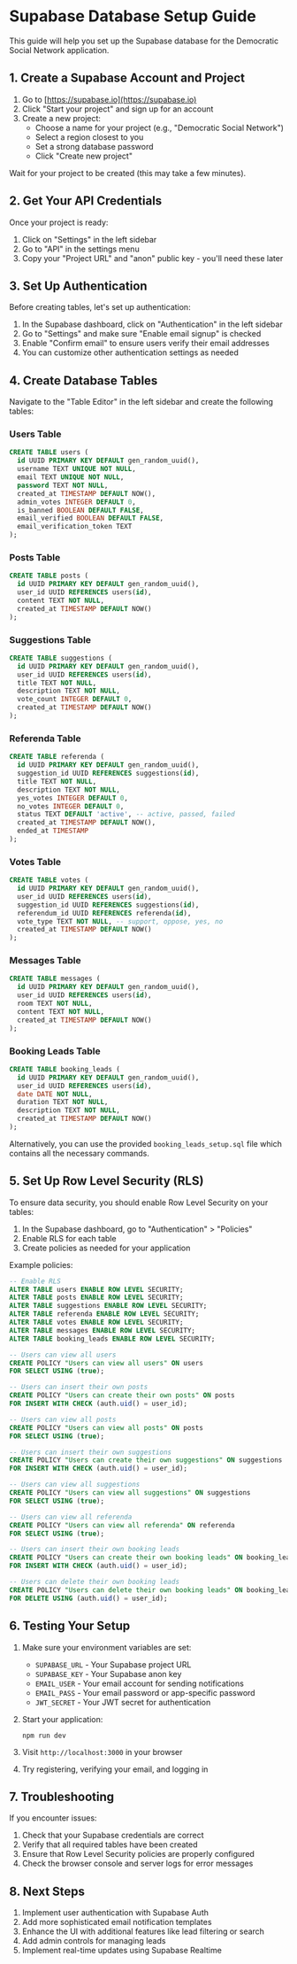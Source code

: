 # Supabase Database Setup Guide

This guide will help you set up the Supabase database for the Democratic Social Network application.

## 1. Create a Supabase Account and Project

1. Go to [https://supabase.io](https://supabase.io)
2. Click "Start your project" and sign up for an account
3. Create a new project:
   - Choose a name for your project (e.g., "Democratic Social Network")
   - Select a region closest to you
   - Set a strong database password
   - Click "Create new project"

Wait for your project to be created (this may take a few minutes).

## 2. Get Your API Credentials

Once your project is ready:

1. Click on "Settings" in the left sidebar
2. Go to "API" in the settings menu
3. Copy your "Project URL" and "anon" public key - you'll need these later

## 3. Set Up Authentication

Before creating tables, let's set up authentication:

1. In the Supabase dashboard, click on "Authentication" in the left sidebar
2. Go to "Settings" and make sure "Enable email signup" is checked
3. Enable "Confirm email" to ensure users verify their email addresses
4. You can customize other authentication settings as needed

## 4. Create Database Tables

Navigate to the "Table Editor" in the left sidebar and create the following tables:

### Users Table

```sql
CREATE TABLE users (
  id UUID PRIMARY KEY DEFAULT gen_random_uuid(),
  username TEXT UNIQUE NOT NULL,
  email TEXT UNIQUE NOT NULL,
  password TEXT NOT NULL,
  created_at TIMESTAMP DEFAULT NOW(),
  admin_votes INTEGER DEFAULT 0,
  is_banned BOOLEAN DEFAULT FALSE,
  email_verified BOOLEAN DEFAULT FALSE,
  email_verification_token TEXT
);
```

### Posts Table

```sql
CREATE TABLE posts (
  id UUID PRIMARY KEY DEFAULT gen_random_uuid(),
  user_id UUID REFERENCES users(id),
  content TEXT NOT NULL,
  created_at TIMESTAMP DEFAULT NOW()
);
```

### Suggestions Table

```sql
CREATE TABLE suggestions (
  id UUID PRIMARY KEY DEFAULT gen_random_uuid(),
  user_id UUID REFERENCES users(id),
  title TEXT NOT NULL,
  description TEXT NOT NULL,
  vote_count INTEGER DEFAULT 0,
  created_at TIMESTAMP DEFAULT NOW()
);
```

### Referenda Table

```sql
CREATE TABLE referenda (
  id UUID PRIMARY KEY DEFAULT gen_random_uuid(),
  suggestion_id UUID REFERENCES suggestions(id),
  title TEXT NOT NULL,
  description TEXT NOT NULL,
  yes_votes INTEGER DEFAULT 0,
  no_votes INTEGER DEFAULT 0,
  status TEXT DEFAULT 'active', -- active, passed, failed
  created_at TIMESTAMP DEFAULT NOW(),
  ended_at TIMESTAMP
);
```

### Votes Table

```sql
CREATE TABLE votes (
  id UUID PRIMARY KEY DEFAULT gen_random_uuid(),
  user_id UUID REFERENCES users(id),
  suggestion_id UUID REFERENCES suggestions(id),
  referendum_id UUID REFERENCES referenda(id),
  vote_type TEXT NOT NULL, -- support, oppose, yes, no
  created_at TIMESTAMP DEFAULT NOW()
);
```

### Messages Table

```sql
CREATE TABLE messages (
  id UUID PRIMARY KEY DEFAULT gen_random_uuid(),
  user_id UUID REFERENCES users(id),
  room TEXT NOT NULL,
  content TEXT NOT NULL,
  created_at TIMESTAMP DEFAULT NOW()
);
```

### Booking Leads Table

```sql
CREATE TABLE booking_leads (
  id UUID PRIMARY KEY DEFAULT gen_random_uuid(),
  user_id UUID REFERENCES users(id),
  date DATE NOT NULL,
  duration TEXT NOT NULL,
  description TEXT NOT NULL,
  created_at TIMESTAMP DEFAULT NOW()
);
```

Alternatively, you can use the provided `booking_leads_setup.sql` file which contains all the necessary commands.

## 5. Set Up Row Level Security (RLS)

To ensure data security, you should enable Row Level Security on your tables:

1. In the Supabase dashboard, go to "Authentication" > "Policies"
2. Enable RLS for each table
3. Create policies as needed for your application

Example policies:

```sql
-- Enable RLS
ALTER TABLE users ENABLE ROW LEVEL SECURITY;
ALTER TABLE posts ENABLE ROW LEVEL SECURITY;
ALTER TABLE suggestions ENABLE ROW LEVEL SECURITY;
ALTER TABLE referenda ENABLE ROW LEVEL SECURITY;
ALTER TABLE votes ENABLE ROW LEVEL SECURITY;
ALTER TABLE messages ENABLE ROW LEVEL SECURITY;
ALTER TABLE booking_leads ENABLE ROW LEVEL SECURITY;

-- Users can view all users
CREATE POLICY "Users can view all users" ON users
FOR SELECT USING (true);

-- Users can insert their own posts
CREATE POLICY "Users can create their own posts" ON posts
FOR INSERT WITH CHECK (auth.uid() = user_id);

-- Users can view all posts
CREATE POLICY "Users can view all posts" ON posts
FOR SELECT USING (true);

-- Users can insert their own suggestions
CREATE POLICY "Users can create their own suggestions" ON suggestions
FOR INSERT WITH CHECK (auth.uid() = user_id);

-- Users can view all suggestions
CREATE POLICY "Users can view all suggestions" ON suggestions
FOR SELECT USING (true);

-- Users can view all referenda
CREATE POLICY "Users can view all referenda" ON referenda
FOR SELECT USING (true);

-- Users can insert their own booking leads
CREATE POLICY "Users can create their own booking leads" ON booking_leads
FOR INSERT WITH CHECK (auth.uid() = user_id);

-- Users can delete their own booking leads
CREATE POLICY "Users can delete their own booking leads" ON booking_leads
FOR DELETE USING (auth.uid() = user_id);
```

## 6. Testing Your Setup

1. Make sure your environment variables are set:
   - `SUPABASE_URL` - Your Supabase project URL
   - `SUPABASE_KEY` - Your Supabase anon key
   - `EMAIL_USER` - Your email account for sending notifications
   - `EMAIL_PASS` - Your email password or app-specific password
   - `JWT_SECRET` - Your JWT secret for authentication

2. Start your application:
   ```
   npm run dev
   ```

3. Visit `http://localhost:3000` in your browser

4. Try registering, verifying your email, and logging in

## 7. Troubleshooting

If you encounter issues:

1. Check that your Supabase credentials are correct
2. Verify that all required tables have been created
3. Ensure that Row Level Security policies are properly configured
4. Check the browser console and server logs for error messages

## 8. Next Steps

1. Implement user authentication with Supabase Auth
2. Add more sophisticated email notification templates
3. Enhance the UI with additional features like lead filtering or search
4. Add admin controls for managing leads
5. Implement real-time updates using Supabase Realtime